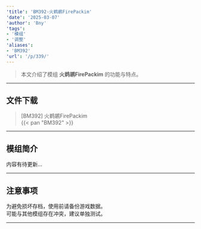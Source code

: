 ```yaml
---
'title': 'BM392-火鹈鹕FirePackim'
'date': '2025-03-07'
'author': 'Bny'
'tags':
- '模组'
- '调整'
'aliases':
- 'BM392'
'url': '/p/339/'
---
```


> 本文介绍了模组 **火鹈鹕FirePackim** 的功能与特点。

---

## 文件下载

> [BM392] 火鹈鹕FirePackim  
{{< pan "BM392" >}}  

---

## 模组简介

>  
内容有待更新...  

---

## 注意事项

>  
为避免损坏存档，使用前请备份游戏数据。  
可能与其他模组存在冲突，建议单独测试。  

---

